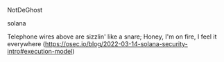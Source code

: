 NotDeGhost

solana

Telephone wires above are sizzlin' like a snare; Honey, I'm on fire, I feel it everywhere (https://osec.io/blog/2022-03-14-solana-security-intro#execution-model)
